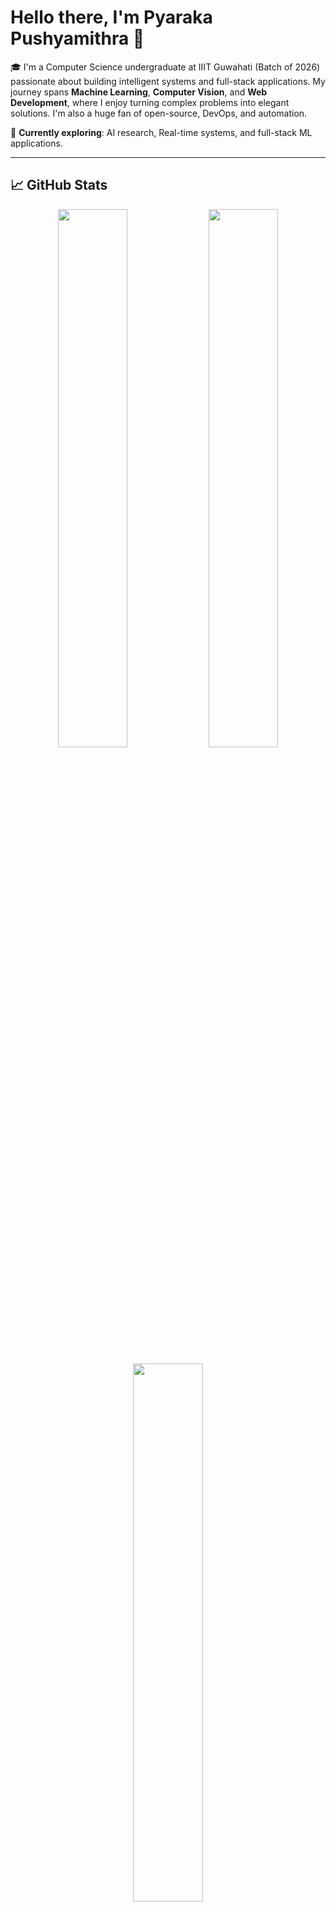 # Hello there, I'm Pyaraka Pushyamithra 👋

🎓 I'm a Computer Science undergraduate at IIIT Guwahati (Batch of 2026) passionate about building intelligent systems and full-stack applications. My journey spans **Machine Learning**, **Computer Vision**, and **Web Development**, where I enjoy turning complex problems into elegant solutions. I'm also a huge fan of open-source, DevOps, and automation.

📌 **Currently exploring**: AI research, Real-time systems, and full-stack ML applications.

---

## 📈 GitHub Stats

<p align="center">
  <img src="https://github-readme-stats.vercel.app/api?username=Pushya04&show_icons=true&theme=tokyonight" width="47%" />
  <img src="https://github-readme-streak-stats.herokuapp.com?user=Pushya04&theme=tokyonight" width="47%" />
</p>

<p align="center">
  <img src="https://github-readme-stats.vercel.app/api/top-langs/?username=Pushya04&layout=compact&theme=tokyonight" width="47%" />
</p>


---

## 🧠 Technical Skills

### 💻 Languages  
![Python](https://img.shields.io/badge/Python-3776AB?style=flat&logo=python&logoColor=white)
![C](https://img.shields.io/badge/C-00599C?style=flat&logo=c&logoColor=white)
![C++](https://img.shields.io/badge/C++-00599C?style=flat&logo=cplusplus&logoColor=white)
![JavaScript](https://img.shields.io/badge/JavaScript-F7DF1E?style=flat&logo=javascript&logoColor=black)
![HTML](https://img.shields.io/badge/HTML5-E34F26?style=flat&logo=html5&logoColor=white)
![CSS](https://img.shields.io/badge/CSS3-1572B6?style=flat&logo=css3&logoColor=white)

### 🌐 Web Development  
![React](https://img.shields.io/badge/React-20232A?style=flat&logo=react&logoColor=61DAFB)
![Flask](https://img.shields.io/badge/Flask-000000?style=flat&logo=flask&logoColor=white)
![FastAPI](https://img.shields.io/badge/FastAPI-009688?style=flat&logo=fastapi&logoColor=white)
![Streamlit](https://img.shields.io/badge/Streamlit-FF4B4B?style=flat&logo=streamlit&logoColor=white)
![Node.js](https://img.shields.io/badge/Node.js-339933?style=flat&logo=nodedotjs&logoColor=white)

### 🤖 AI / ML / CV  
![TensorFlow](https://img.shields.io/badge/TensorFlow-FF6F00?style=flat&logo=tensorflow&logoColor=white)
![scikit-learn](https://img.shields.io/badge/scikit--learn-F7931E?style=flat&logo=scikit-learn&logoColor=white)
![OpenCV](https://img.shields.io/badge/OpenCV-5C3EE8?style=flat&logo=opencv&logoColor=white)
![NumPy](https://img.shields.io/badge/Numpy-013243?style=flat&logo=numpy&logoColor=white)
![Pandas](https://img.shields.io/badge/Pandas-150458?style=flat&logo=pandas&logoColor=white)

### ☁️ DevOps & Tools  
![Docker](https://img.shields.io/badge/Docker-2496ED?style=flat&logo=docker&logoColor=white)
![Git](https://img.shields.io/badge/Git-F05032?style=flat&logo=git&logoColor=white)
![GitHub Actions](https://img.shields.io/badge/GitHub%20Actions-2088FF?style=flat&logo=github-actions&logoColor=white)
![VS Code](https://img.shields.io/badge/VS%20Code-007ACC?style=flat&logo=visual-studio-code&logoColor=white)
![Ubuntu](https://img.shields.io/badge/Ubuntu-E95420?style=flat&logo=ubuntu&logoColor=white)

### 🗃️ Databases  
![MongoDB](https://img.shields.io/badge/MongoDB-47A248?style=flat&logo=mongodb&logoColor=white)
![MySQL](https://img.shields.io/badge/MySQL-4479A1?style=flat&logo=mysql&logoColor=white)
![PostgreSQL](https://img.shields.io/badge/PostgreSQL-336791?style=flat&logo=postgresql&logoColor=white)

---

## 🔥 Top Projects

### 🧠 [EEG Emotion Recognition using GNN](https://github.com/Pushya04/eeg-gnn-emotion-recognition-Deap_Dataset)
> Used Graph Neural Networks on EEG signals to predict emotional states with over 63% valence accuracy.  
⚙️ Python, SciPy, NumPy, Chebyshev Filters, t-SNE, GNNs, Matplotlib

### 😄 [Sarcasm Detection System](https://github.com/Pushya04/sarcasm-detection-system)
> NLP-powered model to classify sarcastic and non-sarcastic statements with better accuracy.  
⚙️ Flask, scikit-learn, SMOTE, TfidfVectorizer

### 👤 [Real-Time Face Recognition](https://github.com/Pushya04)
> Face recognition pipeline with voice control, antispoofing, PDF report generation, and security features.
⚙️ OpenCV, FastAPI, Chart.js, Redis

### 🎬 [Movie Recommendation System](https://github.com/Pushya04)
> A hybrid system using React and NLP to suggest movies based on user reviews.
⚙️ React.js, FastAPI, PostgreSQL, Sentiment Analysis

---

## 🧩 Mini Projects & Activities

- 🕹️ Snake Game, Tic-Tac-Toe (Tkinter) , Calculator, Weather Prediction
- 💬 Auto-Reply Chatbot, Diabetes Predictor (Streamlit)
- 👨‍🎓 Volunteer, Entropy'24 Tech Fest – led tech teams and events

---

## 📬 Let’s Connect

<p align="center">
  <a href="https://github.com/Pushya04"><img src="https://img.shields.io/badge/GitHub-181717?style=for-the-badge&logo=github&logoColor=white"/></a>
  <a href="https://linkedin.com/in/pushya04"><img src="https://img.shields.io/badge/LinkedIn-0A66C2?style=for-the-badge&logo=linkedin&logoColor=white"/></a>
  <a href="mailto:pushya101v@gmail.com"><img src="https://img.shields.io/badge/Gmail-D14836?style=for-the-badge&logo=gmail&logoColor=white"/></a>
  <a href="https://leetcode.com/u/pushya_01/"><img src="https://img.shields.io/badge/LeetCode-FFA116?style=for-the-badge&logo=leetcode&logoColor=black"/></a>
</p>

---

<p align="center">
  <em>“Code like a poet, debug like a detective.”</em>
</p>
